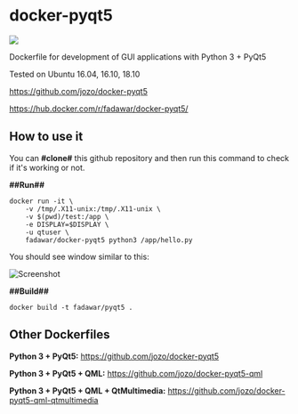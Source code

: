 # docker-pyqt5
[![](https://images.microbadger.com/badges/image/fadawar/docker-pyqt5.svg)](https://microbadger.com/images/fadawar/docker-pyqt5 "Get your own image badge on microbadger.com")

Dockerfile for development of GUI applications with Python 3 + PyQt5

Tested on Ubuntu 16.04, 16.10, 18.10

https://github.com/jozo/docker-pyqt5

https://hub.docker.com/r/fadawar/docker-pyqt5/

## How to use it
You can **#clone#** this github repository and then run this command to check if it's working or not.

**##Run##**
```
docker run -it \
    -v /tmp/.X11-unix:/tmp/.X11-unix \
    -v $(pwd)/test:/app \
    -e DISPLAY=$DISPLAY \
    -u qtuser \
    fadawar/docker-pyqt5 python3 /app/hello.py
```

You should see window similar to this:

![Screenshot](example-screenshot.png)

**##Build##**
```
docker build -t fadawar/pyqt5 .
```

## Other Dockerfiles
**Python 3 + PyQt5:**
https://github.com/jozo/docker-pyqt5
 
**Python 3 + PyQt5 + QML:**
https://github.com/jozo/docker-pyqt5-qml

**Python 3 + PyQt5 + QML + QtMultimedia:**
https://github.com/jozo/docker-pyqt5-qml-qtmultimedia
